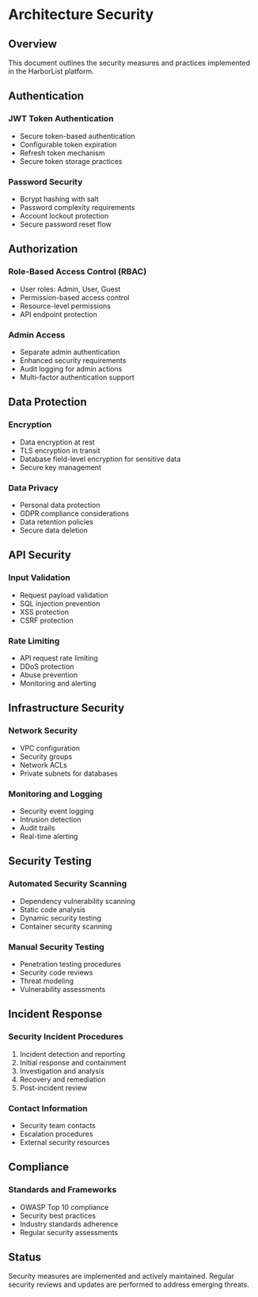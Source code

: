 # Architecture Security

## Overview

This document outlines the security measures and practices implemented in the HarborList platform.

## Authentication

### JWT Token Authentication
- Secure token-based authentication
- Configurable token expiration
- Refresh token mechanism
- Secure token storage practices

### Password Security
- Bcrypt hashing with salt
- Password complexity requirements
- Account lockout protection
- Secure password reset flow

## Authorization

### Role-Based Access Control (RBAC)
- User roles: Admin, User, Guest
- Permission-based access control
- Resource-level permissions
- API endpoint protection

### Admin Access
- Separate admin authentication
- Enhanced security requirements
- Audit logging for admin actions
- Multi-factor authentication support

## Data Protection

### Encryption
- Data encryption at rest
- TLS encryption in transit
- Database field-level encryption for sensitive data
- Secure key management

### Data Privacy
- Personal data protection
- GDPR compliance considerations
- Data retention policies
- Secure data deletion

## API Security

### Input Validation
- Request payload validation
- SQL injection prevention
- XSS protection
- CSRF protection

### Rate Limiting
- API request rate limiting
- DDoS protection
- Abuse prevention
- Monitoring and alerting

## Infrastructure Security

### Network Security
- VPC configuration
- Security groups
- Network ACLs
- Private subnets for databases

### Monitoring and Logging
- Security event logging
- Intrusion detection
- Audit trails
- Real-time alerting

## Security Testing

### Automated Security Scanning
- Dependency vulnerability scanning
- Static code analysis
- Dynamic security testing
- Container security scanning

### Manual Security Testing
- Penetration testing procedures
- Security code reviews
- Threat modeling
- Vulnerability assessments

## Incident Response

### Security Incident Procedures
1. Incident detection and reporting
2. Initial response and containment
3. Investigation and analysis
4. Recovery and remediation
5. Post-incident review

### Contact Information
- Security team contacts
- Escalation procedures
- External security resources

## Compliance

### Standards and Frameworks
- OWASP Top 10 compliance
- Security best practices
- Industry standards adherence
- Regular security assessments

## Status

Security measures are implemented and actively maintained. Regular security reviews and updates are performed to address emerging threats.
